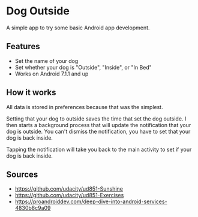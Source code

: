 # Dog Outside

A simple app to try some basic Android app development.

## Features

* Set the name of your dog
* Set whether your dog is "Outside", "Inside", or "In Bed"
* Works on Android 7.1.1 and up

## How it works 

All data is stored in preferences because that was the simplest.

Setting that your dog to outside saves the time that set the dog outside. I then starts a background process that will update the notification that your dog is outside. You can't dismiss the notification, you have to set that your dog is back inside.

Tapping the notification will take you back to the main activity to set if your dog is back inside.


## Sources

* https://github.com/udacity/ud851-Sunshine
* https://github.com/udacity/ud851-Exercises
* https://proandroiddev.com/deep-dive-into-android-services-4830b8c9a09
